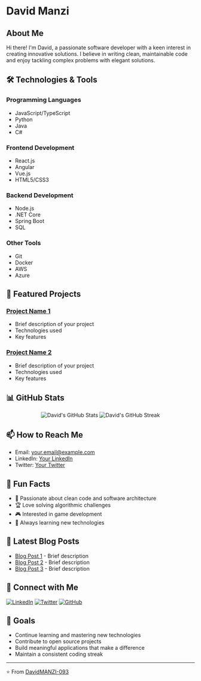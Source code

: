 # David Manzi

## About Me
Hi there! I'm David, a passionate software developer with a keen interest in creating innovative solutions. I believe in writing clean, maintainable code and enjoy tackling complex problems with elegant solutions.

## 🛠️ Technologies & Tools

### Programming Languages
- JavaScript/TypeScript
- Python
- Java
- C#

### Frontend Development
- React.js
- Angular
- Vue.js
- HTML5/CSS3

### Backend Development
- Node.js
- .NET Core
- Spring Boot
- SQL

### Other Tools
- Git
- Docker
- AWS
- Azure

## 🚀 Featured Projects

### [Project Name 1](https://github.com/yourusername/project1)
- Brief description of your project
- Technologies used
- Key features

### [Project Name 2](https://github.com/yourusername/project2)
- Brief description of your project
- Technologies used
- Key features

## 📊 GitHub Stats

<p align="center">
  <img src="https://github-readme-stats.vercel.app/api?username=DavidMANZI-093&show_icons=true&theme=dark" alt="David's GitHub Stats" />
  <img src="https://github-readme-streak-stats.herokuapp.com/?user=DavidMANZI-093&theme=dark" alt="David's GitHub Streak" />
</p>

## 📫 How to Reach Me

- Email: your.email@example.com
- LinkedIn: [Your LinkedIn](https://linkedin.com/in/yourusername)
- Twitter: [Your Twitter](https://twitter.com/yourusername)

## 🌟 Fun Facts
- 🎯 Passionate about clean code and software architecture
- 🏆 Love solving algorithmic challenges
- 🎮 Interested in game development
- 🌱 Always learning new technologies

## 📝 Latest Blog Posts

- [Blog Post 1](#) - Brief description
- [Blog Post 2](#) - Brief description
- [Blog Post 3](#) - Brief description

## 🔗 Connect with Me

[![LinkedIn](https://img.shields.io/badge/LinkedIn-0077B5?style=for-the-badge&logo=linkedin&logoColor=white)](https://linkedin.com/in/yourusername)
[![Twitter](https://img.shields.io/badge/Twitter-1DA1F2?style=for-the-badge&logo=twitter&logoColor=white)](https://twitter.com/yourusername)
[![GitHub](https://img.shields.io/badge/GitHub-100000?style=for-the-badge&logo=github&logoColor=white)](https://github.com/DavidMANZI-093)

## 🎯 Goals
- Continue learning and mastering new technologies
- Contribute to open source projects
- Build meaningful applications that make a difference
- Maintain a consistent coding streak

---

⭐️ From [DavidMANZI-093](https://github.com/DavidMANZI-093)